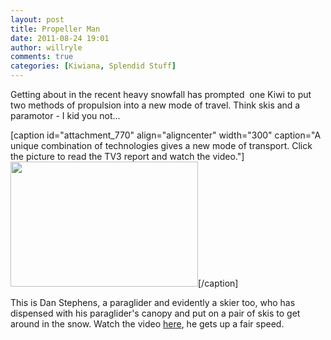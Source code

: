 ```yaml
---
layout: post
title: Propeller Man
date: 2011-08-24 19:01
author: willryle
comments: true
categories: [Kiwiana, Splendid Stuff]
---
```

Getting about in the recent heavy snowfall has prompted  one Kiwi to put two methods of propulsion into a new mode of travel. Think skis and a paramotor - I kid you not...<!--more-->

[caption id="attachment_770" align="aligncenter" width="300" caption="A unique combination of technologies gives a new mode of transport. Click the picture to read the TV3 report and watch the video."]<a href="http://www.3news.co.nz/Introducing-Propeller-Man/tabid/415/articleID/223382/Default.aspx" target="_blank"><img class="size-full wp-image-770" title="The Propellerman" src="http://willryle.files.wordpress.com/2011/08/propellerman.jpg" alt="" width="300" height="200" /></a>[/caption]
<p style="text-align:left;">This is Dan Stephens, a paraglider and evidently a skier too, who has dispensed with his paraglider's canopy and put on a pair of skis to get around in the snow. Watch the video <a href="http://www.3news.co.nz/Introducing-Propeller-Man/tabid/415/articleID/223382/Default.aspx" target="_blank">here</a>, he gets up a fair speed.

</p>
